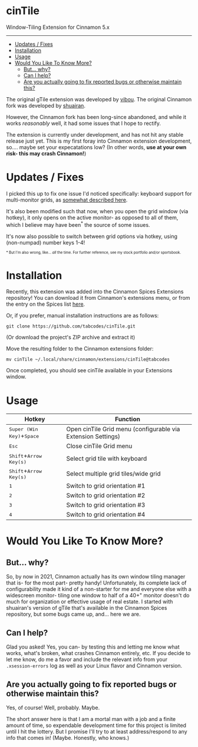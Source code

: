 # cinTile 
Window-Tiling Extension for Cinnamon 5.x

-----
- [Updates / Fixes](#updates--fixes)
- [Installation](#installation)
- [Usage](#usage)
- [Would You Like To Know More?](#would-you-like-to-know-more)
  - [But... why?](#but-why)
  - [Can I help?](#can-i-help)
  - [Are you actually going to fix reported bugs or otherwise maintain this?](#are-you-actually-going-to-fix-reported-bugs-or-otherwise-maintain-this)



The original gTile extension was developed by [vibou](https://github.com/vibou/vibou.gTile). The original Cinnamon fork was developed by [shuairan](https://github.com/shuairan/gTile). 

However, the Cinnamon fork has been long-since abandoned, and while it works *reasonably* well, it had some issues that I hope to rectify.

The extension is currently under development, and has not hit any stable release just yet. This is my first foray
into Cinnamon extension development, so.... maybe set your expecatations low? (In other words, **use at your own risk- this may crash Cinnamon!**)

# Updates / Fixes

I picked this up to fix one issue I'd noticed specifically: keyboard support for multi-monitor grids, as [somewhat described here](https://github.com/linuxmint/cinnamon-spices-extensions/issues/191). 

It's also been modified such that now, when you open the grid window (via hotkey), it only opens on the active monitor- as opposed to all of them, which I believe may have been<sup>*</sup> the source of some issues.

It's now also possible to switch between grid options via hotkey, using (non-numpad) number keys 1-4!

<sub><sub>* But I'm also wrong, like... *all* the time. For further reference, see my stock portfolio and/or sportsbook.</sub></sub>


# Installation

Recently, this extension was added into the Cinnamon Spices Extensions repository! You can download it from Cinnamon's extensions menu, or from the entry on the Spices list [here](https://cinnamon-spices.linuxmint.com/extensions/view/90).

Or, if you prefer, manual installation instructions are as follows:

	git clone https://github.com/tabcodes/cinTile.git

(Or download the project's ZIP archive and extract it)

Move the resulting folder to the Cinnamon extensions folder:

	mv cinTile ~/.local/share/cinnamon/extensions/cinTile@tabcodes

Once completed, you should see cinTile available in your Extensions window.

# Usage


| Hotkey      | Function    |
| ----------- | ----------- |
|<kbd>Super (Win Key)</kbd>+<kbd>Space</kbd> | Open cinTile Grid menu (configurable via Extension Settings) |
| <kbd>Esc</kbd> | Close cinTile Grid menu       |
| <kbd>Shift</kbd>+<kbd>Arrow Key(s)</kbd> | Select grid tile with keyboard |
| <kbd>Shift</kbd>+<kbd>Arrow Key(s)</kbd> | Select multiple grid tiles/wide grid |
| <kbd>1</kbd>| Switch to grid orientation #1 |
| <kbd>2</kbd>| Switch to grid orientation #2 |
| <kbd>3</kbd>| Switch to grid orientation #3 |
| <kbd>4</kbd>| Switch to grid orientation #4 |


# Would You Like To Know More?


## But... why?

So, by now in 2021, Cinnamon actually has its own window tiling manager that is- for the most part- pretty handy! Unfortunately, its complete lack of configurability made it kind of a non-starter for me and everyone else with a widescreen monitor- tiling one window to half of a 40+" monitor doesn't do much for organization or effective usage of real estate. I started with shuairan's version of gTile that's available in the Cinnamon Spices repository, but some bugs came up, and... here we are.

## Can I help?

Glad you asked! Yes, you can- by testing this and letting me know what works, what's broken, what crashes Cinnamon entirely, etc. If you decide to let me know, do me a favor and include the relevant info from your `.xsession-errors` log as well as your Linux flavor and Cinnamon version.

## Are you actually going to fix reported bugs or otherwise maintain this?

Yes, of course! Well, probably. Maybe. 

The short answer here is that I am a mortal man with a job and a finite amount of time, so expendable development time for this project is limited until I hit the lottery. But I promise I'll try to at least address/respond to any info that comes in! (Maybe. Honestly, who knows.) 


